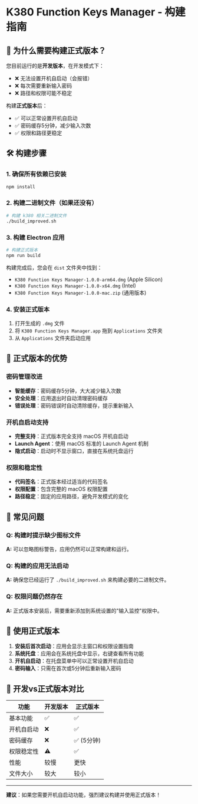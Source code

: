 # K380 Function Keys Manager - 构建指南

## 🎯 为什么需要构建正式版本？

您目前运行的是**开发版本**，在开发模式下：
- ❌ 无法设置开机自启动（会报错）
- ❌ 每次需要重新输入密码
- ❌ 路径和权限可能不稳定

构建**正式版本**后：
- ✅ 可以正常设置开机自启动
- ✅ 密码缓存5分钟，减少输入次数
- ✅ 权限和路径更稳定

## 🛠️ 构建步骤

### 1. 确保所有依赖已安装

```bash
npm install
```

### 2. 构建二进制文件（如果还没有）

```bash
# 构建 k380 相关二进制文件
./build_improved.sh
```

### 3. 构建 Electron 应用

```bash
# 构建正式版本
npm run build
```

构建完成后，您会在 `dist` 文件夹中找到：
- `K380 Function Keys Manager-1.0.0-arm64.dmg` (Apple Silicon)
- `K380 Function Keys Manager-1.0.0-x64.dmg` (Intel)
- `K380 Function Keys Manager-1.0.0-mac.zip` (通用版本)

### 4. 安装正式版本

1. 打开生成的 `.dmg` 文件
2. 将 `K380 Function Keys Manager.app` 拖到 `Applications` 文件夹
3. 从 `Applications` 文件夹启动应用

## 🎉 正式版本的优势

### 密码管理改进
- **智能缓存**：密码缓存5分钟，大大减少输入次数
- **安全处理**：应用退出时自动清理密码缓存
- **错误处理**：密码错误时自动清除缓存，提示重新输入

### 开机自启动支持
- **完整支持**：正式版本完全支持 macOS 开机自启动
- **Launch Agent**：使用 macOS 标准的 Launch Agent 机制
- **隐式启动**：启动时不显示窗口，直接在系统托盘运行

### 权限和稳定性
- **代码签名**：正式版本经过适当的代码签名
- **权限配置**：包含完整的 macOS 权限配置
- **路径稳定**：固定的应用路径，避免开发模式的变化

## 🚨 常见问题

### Q: 构建时提示缺少图标文件
**A:** 可以忽略图标警告，应用仍然可以正常构建和运行。

### Q: 构建的应用无法启动
**A:** 确保您已经运行了 `./build_improved.sh` 来构建必要的二进制文件。

### Q: 权限问题仍然存在
**A:** 正式版本安装后，需要重新添加到系统设置的"输入监控"权限中。

## 📱 使用正式版本

1. **安装后首次启动**：应用会显示主窗口和权限设置指南
2. **系统托盘**：应用会在系统托盘中显示，右键查看所有功能
3. **开机自启动**：在托盘菜单中可以正常设置开机自启动
4. **密码输入**：只需在首次或5分钟后重新输入密码

## 🔧 开发vs正式版本对比

| 功能 | 开发版本 | 正式版本 |
|------|----------|----------|
| 基本功能 | ✅ | ✅ |
| 开机自启动 | ❌ | ✅ |
| 密码缓存 | ❌ | ✅ (5分钟) |
| 权限稳定性 | ⚠️ | ✅ |
| 性能 | 较慢 | 更快 |
| 文件大小 | 较大 | 较小 |

---

**建议**：如果您需要开机自启动功能，强烈建议构建并使用正式版本！ 
